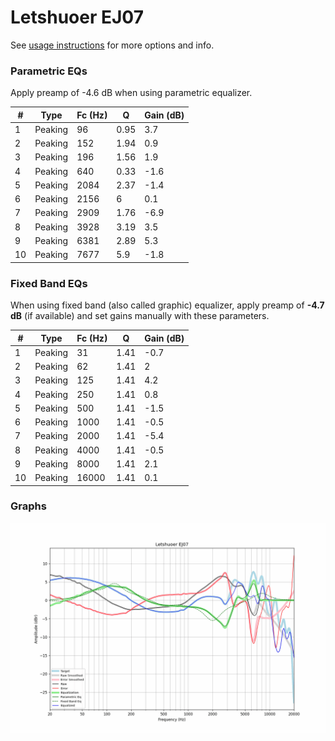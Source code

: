 # Letshuoer EJ07
See [usage instructions](https://github.com/jaakkopasanen/AutoEq#usage) for more options and info.

### Parametric EQs
Apply preamp of -4.6 dB when using parametric equalizer.

|   # | Type    |   Fc (Hz) |    Q |   Gain (dB) |
|-----|---------|-----------|------|-------------|
|   1 | Peaking |        96 | 0.95 |         3.7 |
|   2 | Peaking |       152 | 1.94 |         0.9 |
|   3 | Peaking |       196 | 1.56 |         1.9 |
|   4 | Peaking |       640 | 0.33 |        -1.6 |
|   5 | Peaking |      2084 | 2.37 |        -1.4 |
|   6 | Peaking |      2156 | 6    |         0.1 |
|   7 | Peaking |      2909 | 1.76 |        -6.9 |
|   8 | Peaking |      3928 | 3.19 |         3.5 |
|   9 | Peaking |      6381 | 2.89 |         5.3 |
|  10 | Peaking |      7677 | 5.9  |        -1.8 |

### Fixed Band EQs
When using fixed band (also called graphic) equalizer, apply preamp of **-4.7 dB** (if available) and set gains manually with these parameters.

|   # | Type    |   Fc (Hz) |    Q |   Gain (dB) |
|-----|---------|-----------|------|-------------|
|   1 | Peaking |        31 | 1.41 |        -0.7 |
|   2 | Peaking |        62 | 1.41 |         2   |
|   3 | Peaking |       125 | 1.41 |         4.2 |
|   4 | Peaking |       250 | 1.41 |         0.8 |
|   5 | Peaking |       500 | 1.41 |        -1.5 |
|   6 | Peaking |      1000 | 1.41 |        -0.5 |
|   7 | Peaking |      2000 | 1.41 |        -5.4 |
|   8 | Peaking |      4000 | 1.41 |        -0.5 |
|   9 | Peaking |      8000 | 1.41 |         2.1 |
|  10 | Peaking |     16000 | 1.41 |         0.1 |

### Graphs
![](./Letshuoer%20EJ07.png)
